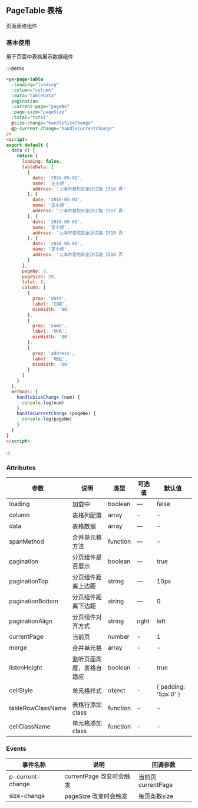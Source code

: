 <!-- PageTable 表格 2020-12-4 9:52:26 -->
## PageTable 表格

页面表格组件

### 基本使用

用于页面中表格展示数据组件

:::demo

```html
<yx-page-table
  :loading="loading"
  :column="column"
  :data="tableData"
  pagination
  :current-page="pageNo"
  :page-size="pageSize"
  :total="total"
  @size-change="handleSizeChange"
  @p-current-change="handleCurrentChange"
/>
<script>
export default {
  data () {
    return {
      loading: false,
      tableData: [
        {
          date: '2016-05-02',
          name: '王小虎',
          address: '上海市普陀区金沙江路 1518 弄'
        }, {
          date: '2016-05-04',
          name: '王小虎',
          address: '上海市普陀区金沙江路 1517 弄'
        }, {
          date: '2016-05-01',
          name: '王小虎',
          address: '上海市普陀区金沙江路 1519 弄'
        }, {
          date: '2016-05-03',
          name: '王小虎',
          address: '上海市普陀区金沙江路 1516 弄'
        }
      ],
      pageNo: 0,
      pageSize: 20,
      total: 0,
      column: [
        {
          prop: 'date',
          label: '日期',
          minWidth: '80'
        },
        {
          prop: 'name',
          label: '姓名',
          minWidth: '80'
        },
        {
          prop: 'address',
          label: '地址',
          minWidth: '80'
        }
      ]
    }
  },
  methods: {
    handleSizeChange (num) {
      console.log(num)
    },
    handleCurrentChange (pageNo) {
      console.log(pageNo)
    }
  }
}
</script>
```
:::

### Attributes
| 参数      | 说明          | 类型      | 可选值                           | 默认值  |
|---------- |-------------- |---------- |--------------------------------  |-------- |
| loading | 加载中 | boolean | — | false |
| column | 表格列配置 | array | - | - |
| data | 表格数据 | array | — | - |
| spanMethod | 合并单元格方法 | function | — | - |
| pagination | 分页组件是否展示 | boolean | — | true |
| paginationTop | 分页组件距离上边距 | string | — | 10px |
| paginationBottom | 分页组件距离下边距 | string | — | 0 |
| paginationAlign | 分页组件对齐方式 | string | right | left | right |
| currentPage | 当前页 | number | - | 1 |
| merge | 合并单元格 | array | - | - |
| listenHeight | 监听页面高度，表格自适应 | boolean | - | true |
| cellStyle | 单元格样式 | object | - | { padding: '5px 0' } |
| tableRowClassName | 表格行添加class | function | - | - |
| cellClassName | 单元格添加class | function | - | - |

### Events
| 事件名称 | 说明 | 回调参数 |
|---------- |-------- |---------- |
| p-current-change | currentPage 改变时会触发 | 当前页currentPage |
| size-change | pageSize 改变时会触发 | 每页条数size |

